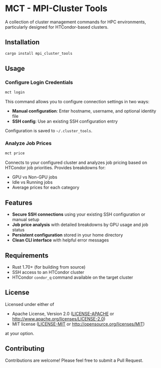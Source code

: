 # MCT - MPI-Cluster Tools

A collection of cluster management commands for HPC environments, particularly designed for HTCondor-based clusters.

## Installation

```bash
cargo install mpi_cluster_tools
```

## Usage

### Configure Login Credentials

```bash
mct login
```

This command allows you to configure connection settings in two ways:
- **Manual configuration**: Enter hostname, username, and optional identity file
- **SSH config**: Use an existing SSH configuration entry

Configuration is saved to `~/.cluster_tools`.

### Analyze Job Prices

```bash
mct price
```

Connects to your configured cluster and analyzes job pricing based on HTCondor job priorities. Provides breakdowns for:
- GPU vs Non-GPU jobs
- Idle vs Running jobs
- Average prices for each category

## Features

- **Secure SSH connections** using your existing SSH configuration or manual setup
- **Job price analysis** with detailed breakdowns by GPU usage and job status
- **Persistent configuration** stored in your home directory
- **Clean CLI interface** with helpful error messages

## Requirements

- Rust 1.70+ (for building from source)
- SSH access to an HTCondor cluster
- HTCondor `condor_q` command available on the target cluster

## License

Licensed under either of

- Apache License, Version 2.0 ([LICENSE-APACHE](LICENSE-APACHE) or http://www.apache.org/licenses/LICENSE-2.0)
- MIT license ([LICENSE-MIT](LICENSE-MIT) or http://opensource.org/licenses/MIT)

at your option.

## Contributing

Contributions are welcome! Please feel free to submit a Pull Request.
